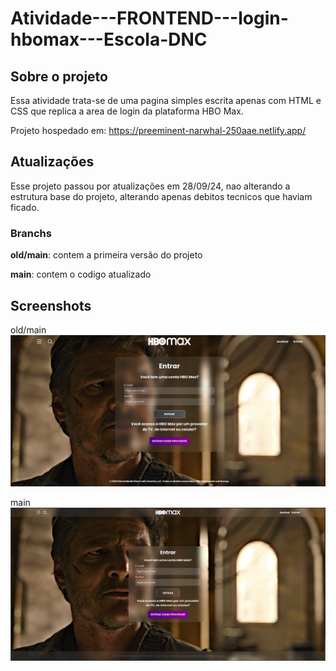 # Atividade---FRONTEND---login-hbomax---Escola-DNC

## Sobre o projeto
Essa atividade trata-se de uma pagina simples escrita apenas com HTML e CSS que replica a area de login da plataforma HBO Max.

Projeto hospedado em: https://preeminent-narwhal-250aae.netlify.app/

## Atualizações
Esse projeto passou por atualizações em 28/09/24, nao alterando a estrutura base do projeto, alterando apenas debitos tecnicos que haviam ficado.

### Branchs
**old/main**: contem a primeira versão do projeto

**main**: contem o codigo atualizado 


## Screenshots
old/main
![App Screenshot](/public/picture_01.png)

main
![App Screenshot](/public/picture_02.png)
